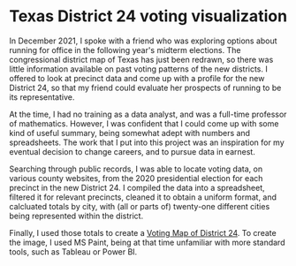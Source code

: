 # Texas District 24 voting visualization

In December 2021, I spoke with a friend who was exploring options about running for office in the following year's midterm elections. The congressional district map of Texas has just been redrawn, so there was little information available on past voting patterns of the new districts. I offered to look at precinct data and come up with a profile for the new District 24, so that my friend could evaluate her prospects of running to be its representative.

At the time, I had no training as a data analyst, and was a full-time professor of mathematics. However, I was confident that I could come up with some kind of useful summary, being somewhat adept with numbers and spreadsheets. The work that I put into this project was an inspiration for my eventual decision to change careers, and to pursue data in earnest.

Searching through public records, I was able to locate voting data, on various county websites, from the 2020 presidential election for each precinct in the new District 24. I compiled the data into a spreadsheet, filtered it for relevant precincts, cleaned it to obtain a uniform format, and calcluated totals by city, with (all or parts of) twenty-one different cities being represented within the district.

Finally, I used those totals to create a [Voting Map of District 24](/images/Texas_District_24.jpg). To create the image, I used MS Paint, being at that time unfamiliar with more standard tools, such as Tableau or Power BI.
